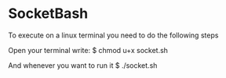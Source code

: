 # SocketBash
To execute on a linux terminal you need to do the following steps

Open your terminal write:
$ chmod u+x socket.sh

And whenever you want to run it
$ ./socket.sh
